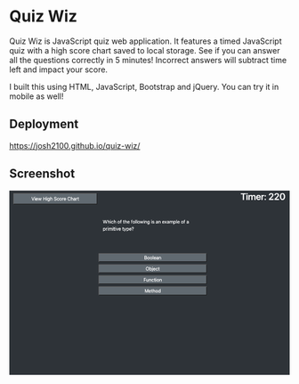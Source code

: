 # Quiz Wiz

Quiz Wiz is JavaScript quiz web application. It features a timed JavaScript quiz with a high score chart saved to local storage. See if you can answer all the questions correctly in 5 minutes! Incorrect answers will subtract time left and impact your score.

I built this using HTML, JavaScript, Bootstrap and jQuery. You can try it in mobile as well!

## Deployment

https://josh2100.github.io/quiz-wiz/

## Screenshot

![Quiz Wiz Screenshot](./assets/images/screenshot.png)
